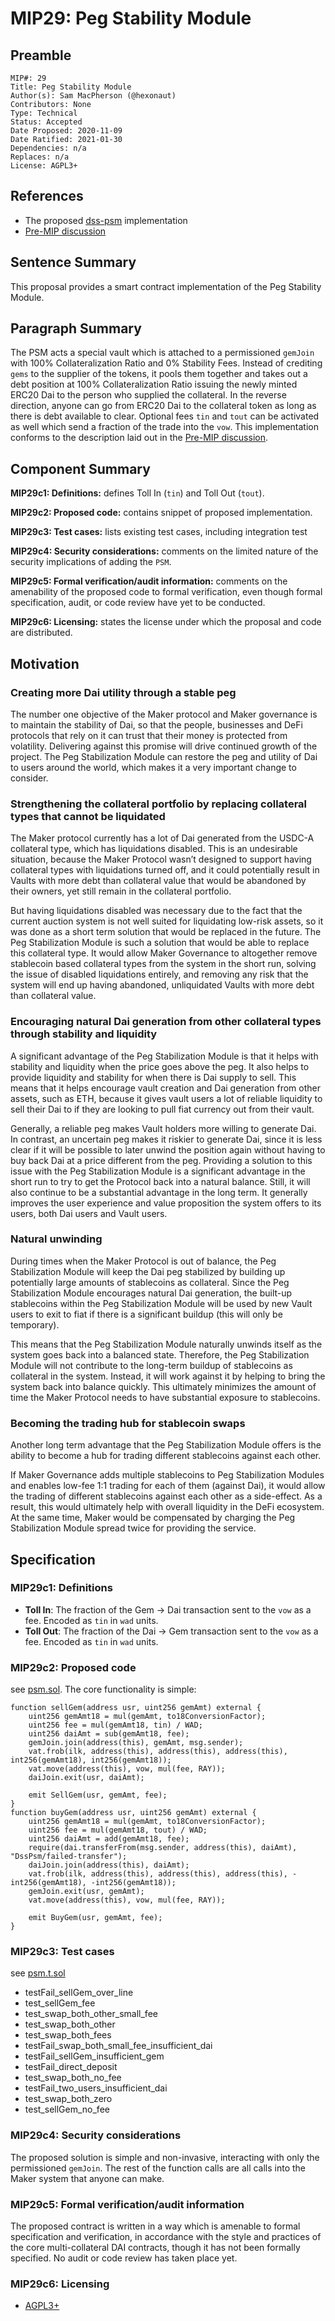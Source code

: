 # MIP29: Peg Stability Module

## Preamble

```
MIP#: 29
Title: Peg Stability Module
Author(s): Sam MacPherson (@hexonaut)
Contributors: None
Type: Technical
Status: Accepted
Date Proposed: 2020-11-09
Date Ratified: 2021-01-30
Dependencies: n/a
Replaces: n/a
License: AGPL3+
```

## References

* The proposed [dss-psm](https://github.com/BellwoodStudios/dss-psm) implementation
* [Pre-MIP discussion](https://forum.makerdao.com/t/peg-stabilization-modules-a-pre-mip-discussion/3045)

## Sentence Summary

This proposal provides a smart contract implementation of the Peg Stability Module.

## Paragraph Summary

The PSM acts a special vault which is attached to a permissioned `gemJoin` with 100% Collateralization Ratio and 0% Stability Fees. Instead of crediting `gems` to the supplier of the tokens, it pools them together and takes out a debt position at 100% Collateralization Ratio issuing the newly minted ERC20 Dai to the person who supplied the collateral. In the reverse direction, anyone can go from ERC20 Dai to the collateral token as long as there is debt available to clear. Optional fees `tin` and `tout` can be activated as well which send a fraction of the trade into the `vow`. This implementation conforms to the description laid out in the [Pre-MIP discussion](https://forum.makerdao.com/t/peg-stabilization-modules-a-pre-mip-discussion/3045).

## Component Summary

**MIP29c1: Definitions:** defines Toll In (`tin`) and Toll Out (`tout`).

**MIP29c2: Proposed code:** contains snippet of proposed implementation.

**MIP29c3: Test cases:** lists existing test cases, including integration test

**MIP29c4: Security considerations:** comments on the limited nature of the security implications of adding the `PSM`.

**MIP29c5: Formal verification/audit information:** comments on the amenability of the proposed code to formal verification, even though formal specification, audit, or code review have yet to be conducted.

**MIP29c6: Licensing:** states the license under which the proposal and code are distributed.

## Motivation

### Creating more Dai utility through a stable peg

The number one objective of the Maker protocol and Maker governance is to maintain the stability of Dai, so that the people, businesses and DeFi protocols that rely on it can trust that their money is protected from volatility. Delivering against this promise will drive continued growth of the project. The Peg Stabilization Module can restore the peg and utility of Dai to users around the world, which makes it a very important change to consider.

### Strengthening the collateral portfolio by replacing collateral types that cannot be liquidated

The Maker protocol currently has a lot of Dai generated from the USDC-A collateral type, which has liquidations disabled. This is an undesirable situation, because the Maker Protocol wasn’t designed to support having collateral types with liquidations turned off, and it could potentially result in Vaults with more debt than collateral value that would be abandoned by their owners, yet still remain in the collateral portfolio.

But having liquidations disabled was necessary due to the fact that the current auction system is not well suited for liquidating low-risk assets, so it was done as a short term solution that would be replaced in the future. The Peg Stabilization Module is such a solution that would be able to replace this collateral type. It would allow Maker Governance to altogether remove stablecoin based collateral types from the system in the short run, solving the issue of disabled liquidations entirely, and removing any risk that the system will end up having abandoned, unliquidated Vaults with more debt than collateral value.

### Encouraging natural Dai generation from other collateral types through stability and liquidity

A significant advantage of the Peg Stabilization Module is that it helps with stability and liquidity when the price goes above the peg. It also helps to provide liquidity and stability for when there is Dai supply to sell. This means that it helps encourage vault creation and Dai generation from other assets, such as ETH, because it gives vault users a lot of reliable liquidity to sell their Dai to if they are looking to pull fiat currency out from their vault.

Generally, a reliable peg makes Vault holders more willing to generate Dai. In contrast, an uncertain peg makes it riskier to generate Dai, since it is less clear if it will be possible to later unwind the position again without having to buy back Dai at a price different from the peg. Providing a solution to this issue with the Peg Stabilization Module is a significant advantage in the short run to try to get the Protocol back into a natural balance. Still, it will also continue to be a substantial advantage in the long term. It generally improves the user experience and value proposition the system offers to its users, both Dai users and Vault users.

### Natural unwinding

During times when the Maker Protocol is out of balance, the Peg Stabilization Module will keep the Dai peg stabilized by building up potentially large amounts of stablecoins as collateral. Since the Peg Stabilization Module encourages natural Dai generation, the built-up stablecoins within the Peg Stabilization Module will be used by new Vault users to exit to fiat if there is a significant buildup (this will only be temporary).

This means that the Peg Stabilization Module naturally unwinds itself as the system goes back into a balanced state. Therefore, the Peg Stabilization Module will not contribute to the long-term buildup of stablecoins as collateral in the system. Instead, it will work against it by helping to bring the system back into balance quickly. This ultimately minimizes the amount of time the Maker Protocol needs to have substantial exposure to stablecoins.

### Becoming the trading hub for stablecoin swaps

Another long term advantage that the Peg Stabilization Module offers is the ability to become a hub for trading different stablecoins against each other.

If Maker Governance adds multiple stablecoins to Peg Stabilization Modules and enables low-fee 1:1 trading for each of them (against Dai), it would allow the trading of different stablecoins against each other as a side-effect. As a result, this would ultimately help with overall liquidity in the DeFi ecosystem. At the same time, Maker would be compensated by charging the Peg Stabilization Module spread twice for providing the service.

## Specification

### MIP29c1: Definitions

- **Toll In**: The fraction of the Gem -> Dai transaction sent to the `vow` as a fee. Encoded as `tin` in `wad` units.
- **Toll Out**: The fraction of the Dai -> Gem transaction sent to the `vow` as a fee. Encoded as `tin` in `wad` units.

### MIP29c2: Proposed code
   see [psm.sol](https://github.com/BellwoodStudios/dss-psm/blob/master/src/psm.sol). The core functionality is simple:

```
function sellGem(address usr, uint256 gemAmt) external {
    uint256 gemAmt18 = mul(gemAmt, to18ConversionFactor);
    uint256 fee = mul(gemAmt18, tin) / WAD;
    uint256 daiAmt = sub(gemAmt18, fee);
    gemJoin.join(address(this), gemAmt, msg.sender);
    vat.frob(ilk, address(this), address(this), address(this), int256(gemAmt18), int256(gemAmt18));
    vat.move(address(this), vow, mul(fee, RAY));
    daiJoin.exit(usr, daiAmt);

    emit SellGem(usr, gemAmt, fee);
}
function buyGem(address usr, uint256 gemAmt) external {
    uint256 gemAmt18 = mul(gemAmt, to18ConversionFactor);
    uint256 fee = mul(gemAmt18, tout) / WAD;
    uint256 daiAmt = add(gemAmt18, fee);
    require(dai.transferFrom(msg.sender, address(this), daiAmt), "DssPsm/failed-transfer");
    daiJoin.join(address(this), daiAmt);
    vat.frob(ilk, address(this), address(this), address(this), -int256(gemAmt18), -int256(gemAmt18));
    gemJoin.exit(usr, gemAmt);
    vat.move(address(this), vow, mul(fee, RAY));

    emit BuyGem(usr, gemAmt, fee);
}
```

### MIP29c3: Test cases

see [psm.t.sol](https://github.com/BellwoodStudios/dss-psm/blob/master/src/psm.t.sol)

- testFail_sellGem_over_line
- test_sellGem_fee
- test_swap_both_other_small_fee
- test_swap_both_other
- test_swap_both_fees
- testFail_swap_both_small_fee_insufficient_dai
- testFail_sellGem_insufficient_gem
- testFail_direct_deposit
- test_swap_both_no_fee
- testFail_two_users_insufficient_dai
- test_swap_both_zero
- test_sellGem_no_fee

### MIP29c4: Security considerations

The proposed solution is simple and non-invasive, interacting with only the permissioned `gemJoin`. The rest of the function calls are all calls into the Maker system that anyone can make.

### MIP29c5: Formal verification/audit information

The proposed contract is written in a way which is amenable to formal specification and verification, in accordance with the style and practices of the core multi-collateral DAI contracts, though it has not been formally specified. No audit or code review has taken place yet.

### MIP29c6: Licensing

   - [AGPL3+](https://www.gnu.org/licenses/agpl-3.0.en.html)
